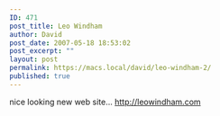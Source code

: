 ```yaml
---
ID: 471
post_title: Leo Windham
author: David
post_date: 2007-05-18 18:53:02
post_excerpt: ""
layout: post
permalink: https://macs.local/david/leo-windham-2/
published: true
---
```

nice looking new web site... <a href="http://leowindham.com" title="Leo Windham" target="_blank">http://leowindham.com</a>